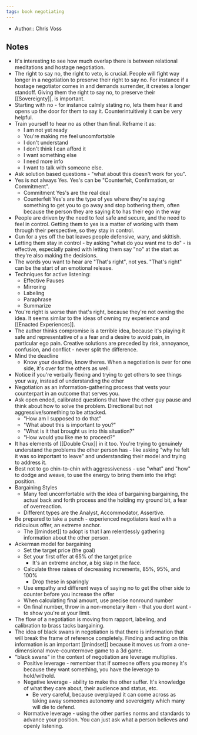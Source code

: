 ```yaml
---
tags: book negotiating
---
```


- Author:: Chris Voss

## Notes
- It's interesting to see how much overlap there is between relational meditations and hostage negotiation.
- The right to say no, the right to veto, is crucial. People will fight way longer in a negotiation to preserve their right to say no. For instance if a hostage negotiator comes in and demands surrender, it creates a longer standoff. Giving them the right to say no, to preserve their [[Sovereignty]], is important. 
- Starting with no - for instance calmly stating no, lets them hear it and opens up the door for them to say it. Counterintuitively it can be very helpful.
- Train yourself to hear no as other than final. Reframe it as:
    - I am not yet ready
    - You're making me feel uncomfortable
    - I don't understand
    - I don't think I can afford it
    - I want something else
    - I need more info
    - I want to talk with someone else.
- Ask solution based questions - "what about this doesn't work for you".
- Yes is not always Yes. Yes's can be "Counterfeit, Confirmation, or Commitment".
    - Commitment Yes's are the real deal
    - Counterfeit Yes's are the type of yes where they're saying something to get you to go away and stop bothering them, often because the person they are saying it to has their ego in the way
- People are driven by the need to feel safe and secure, and the need to feel in control. Getting them to yes is a matter of working with them through their perspective, so they stay in control.
- Gun for a yes off the bat leaves people defensive, wary, and skittish.
- Letting them stay in control - by asking "what do you want me to do" - is effective, especially paired with letting them say "no" at the start as they're also making the decisions.
- The words you want to hear are "That's right", not yes. "That's right" can be the start of an emotional release. 
- Techniques for active listening:
    - Effective Pauses
    - Mirroring
    - Labeling
    - Paraphrase
    - Summarize
- You're right is worse than that's right, because they're not owning the idea. It seems similar to the ideas of owning my experience and [[Enacted Experiences]].
- The author thinks compromise is a terrible idea, because it's playing it safe and representative of a a fear and a desire to avoid pain, in particular ego pain. Creative solutions are preceded by risk, annoyance, confusion, and conflict - never split the difference.
- Mind the deadline
    - Know your deadline, know theres. When a negotiation is over for one side, it's over for the others as well.
- Notice if you're verbally flexing and trying to get others to see things your way, instead of understanding the other
- Negotiation as an information-gathering process that vests your counterpart in an outcome that serves you.
- Ask open ended, calibrated questions that have the other guy pause and think about how to solve the problem. Directional but not aggressive/something to be attacked.
    - "How am I supposed to do that"
    - "What about this is important to you?"
    - "What is it that brought us into this situation?"
    - "How would you like me to proceed?"
- It has elements of [[Double Crux]] in it too. You're trying to genuinely understand the problems the other person has  - like asking "why he felt it was so important to leave" and understanding their model and trying to address it.
- Best not to go chin-to-chin with aggressiveness - use "what" and "how" to dodge and weave, to use the energy to bring them into the irhgt position.
- Bargaining Styles
    - Many feel uncomfortable with the idea of bargaining bargaining, the actual back and forth process and the holding my ground bit, a fear of overreaction.
    - Different types are the Analyst, Accommodator, Assertive.
- Be prepared to take a punch - experienced negotiators lead with a ridiculous offer, an extreme anchor. 
    - The [[mindset]] to adopt is that I am relentlessly gathering information about the other person.
- Ackerman model for bargaining
    - Set the target price (the goal)
    - Set your first offer at 65% of the target price 
        - It's an extreme anchor, a big slap in the face.
    - Calculate three raises of decreasing increments, 85%, 95%, and 100%
        - Drop these in sparingly
    - Use empathy and different ways of saying no to get the other side to counter before you increase the offer
    - When calculating final amount, use precise nonround number
    - On final number, throw in a non-monetary item - that you dont want - to show you're at your limit.
- The flow of a negotiation is moving from rapport, labeling, and calibration to brass tacks bargaining.
- The idea of black swans in negotiation is that there is information that will break the frame of reference completely. Finding and acting on this information is an important [[mindset]] because it moves us from a one-dimensional move-countermove game to a 3d game.
- "black swans" in the context of negotiation are leverage multiplies.
    - Positive leverage - remember that if someone offers you money it's because they want something, you have the leverage to hold/withold.
    - Negative leverage - ability to make the other suffer. It's knowledge of what they care about, their audience and status, etc.
        - Be very careful, because overplayed it can come across as taking away someones autonomy and sovereignty which many will die to defend.
    - Normative leverage - using the other parties norms and standards to advance your position. You can just ask what a person believes and openly listening.
